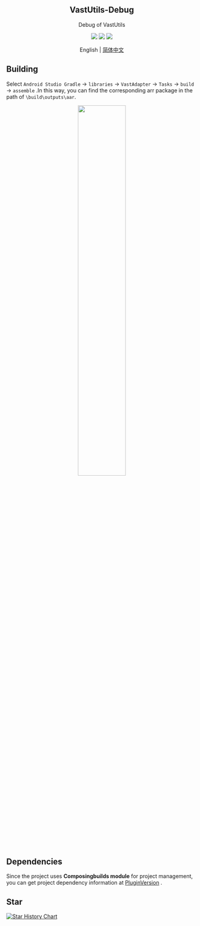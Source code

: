 <h2 align="center">VastUtils-Debug</h2>

<p align="center">Debug of VastUtils</p>

<p align="center">
<img src="https://img.shields.io/badge/min%20sdk%20version-23-yellowgreen"/>
<img src="https://img.shields.io/badge/jdk%20version-17-2300b894?style=flat"/>
<img src="https://img.shields.io/badge/license-Apache%20License%202.0-blue.svg?style=flat"/>
</p>

<div align="center">English | <a href="https://github.com/SakurajimaMaii/VastUtils/blob/debug/README_CN.md">简体中文</a></div>

## Building

Select `Android Studio Gradle` -> `libraries` -> `VastAdapter` -> `Tasks` -> `build` -> `assemble` .In this way, you can find the corresponding arr package in the path of `\build\outputs\aar`.

<div align=center><img src="https://github.com/SakurajimaMaii/Android-Vast-Extension/blob/develop/mdResource/building.png?raw=true" style="width:50%"/></div>

## Dependencies

Since the project uses **Composingbuilds module** for project management, you can get project dependency information at [PluginVersion](https://github.com/SakurajimaMaii/PluginVersion) .

## Star

[![Star History Chart](https://api.star-history.com/svg?repos=SakurajimaMaii/Android-Vast-Extension&type=Date)](https://star-history.com/#SakurajimaMaii/Android-Vast-Extension&Date)